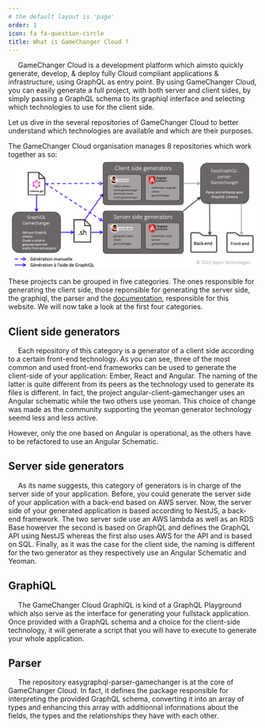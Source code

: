 ```yaml
---
# the default layout is 'page'
order: 1
icon: fa fa-question-circle
title: What is GameChanger Cloud ?
---
```


&nbsp;&nbsp;&nbsp;&nbsp;&nbsp;GameChanger Cloud is a development platform which aimsto quickly generate, develop, & deploy fully Cloud compliant applications & infrastructure, using GraphQL as entry point.
By using GameChanger Cloud, you can easily generate a full project, with both server and client sides, by simply passing 
a GraphQL schema to its graphiql interface and selecting which technologies to use for the client side.

Let us dive in the several repositories of GameChanger Cloud to better understand which technologies are available and which are their purposes.

The GameChanger Cloud organisation manages 8 repositories  which work together as so:   
![Schema explaning how GameChanger Cloud repositories work together](/img/GCSchema.png)

These projects can be grouped in five categories. The ones responsible for generating the client side, those reponsible for generating the server side, the graphiql, the parser and the [documentation](https://github.com/GameChangerCloud/gamechangercloud.github.io), responsible for this website. We will now take a look at the first four categories.

## Client side generators

&nbsp;&nbsp;&nbsp;&nbsp;&nbsp;Each repository of this category is a generator of a client side according to a certain front-end technology. As you can see, three of the most common and used front-end frameworks can be used to generate the client-side of your application: Ember, React and Angular. The naming of the latter is quite different from its peers as the technology used to generate its files is different. In fact, the project angular-client-gamechanger uses an Angular schematic while the two others use yeoman. This choice of change was made as the community supporting the yeoman generator technology seemd less and less active. 

However, only the one based on Angular is operational, as the others have to be refactored to use an Angular Schematic.


## Server side generators

&nbsp;&nbsp;&nbsp;&nbsp;&nbsp;As its name suggests, this category of generators is in charge of the server side of your application. Before, you could generate the server side of your application with a back-end based on AWS server. Now, the server side of your generated application is based according to NestJS, a back-end framework. The two server side use an AWS lambda as well as an RDS Base howerver the second is based on GraphQL and defines the GraphQL API using NestJS whereas the first also uses AWS for the API and is based on SQL. Finally, as it was the case for the client side, the naming is different for the two generator as they respectively use an Angular Schematic and Yeoman.  

## GraphiQL

&nbsp;&nbsp;&nbsp;&nbsp;&nbsp;The GameChanger Cloud GraphiQL is kind of a GraphQL Playground which also serve as the interface for generating your fullstack application. Once provided with a GraphQL schema and a choice for the client-side technology, it will generate a script that you will have to execute to generate your whole application.

## Parser

&nbsp;&nbsp;&nbsp;&nbsp;&nbsp;The repository easygraphql-parser-gamechanger is at the core of GameChanger Cloud. In fact, it defines the package responsible for interpreting the provided GraphQL schema, converting it into an array of types and enhancing this array with additionnal informations about the fields, the types and the relationships they have with each other.

